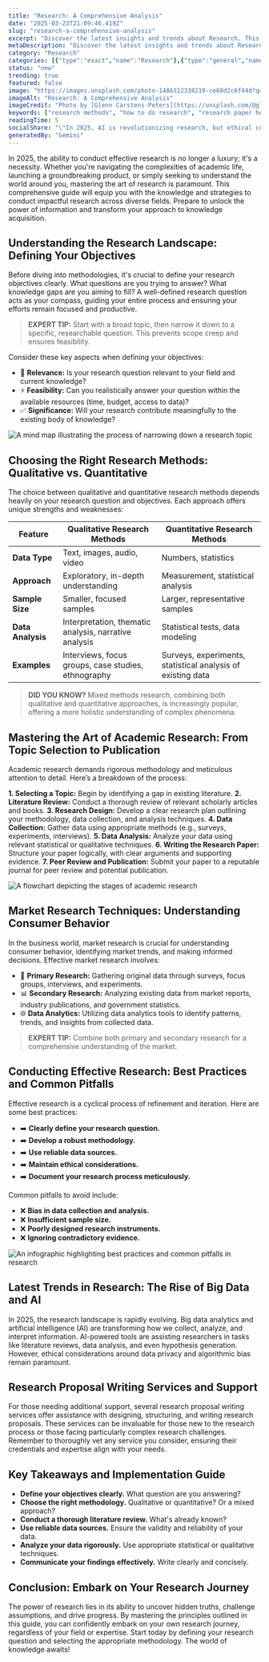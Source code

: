 ```yaml
---
title: "Research: A Comprehensive Analysis"
date: "2025-03-23T21:09:46.419Z"
slug: "research-a-comprehensive-analysis"
excerpt: "Discover the latest insights and trends about Research. This comprehensive guide covers everything you need to know about Research in 2025."
metaDescription: "Discover the latest insights and trends about Research. This comprehensive guide covers everything you need to know about Research in 2025."
category: "Research"
categories: [{"type":"exact","name":"Research"},{"type":"general","name":"Medicine"},{"type":"medium","name":"Biotechnology"},{"type":"specific","name":"Gene Editing"},{"type":"niche","name":"CRISPR-Cas9"}]
status: "new"
trending: true
featured: false
image: "https://images.unsplash.com/photo-1486312338219-ce68d2c6f44d?q=85&w=1200&fit=max&fm=webp&auto=compress"
imageAlt: "Research: A Comprehensive Analysis"
imageCredit: "Photo by [Glenn Carstens-Peters](https://unsplash.com/@glenncarstenspeters) on Unsplash"
keywords: ["research methods", "how to do research", "research paper help", "academic research topics", "market research techniques", "best research practices", "qualitative research methods", "quantitative research design", "research proposal writing services", "conduct effective research"]
readingTime: 5
socialShare: "\"In 2025, AI is revolutionizing research, but ethical considerations surrounding data privacy and algorithmic bias remain paramount.  The future of research depends on responsible innovation.\""
generatedBy: "Gemini"
---
```




In 2025, the ability to conduct effective research is no longer a luxury; it's a necessity.  Whether you're navigating the complexities of academic life, launching a groundbreaking product, or simply seeking to understand the world around you, mastering the art of research is paramount. This comprehensive guide will equip you with the knowledge and strategies to conduct impactful research across diverse fields.  Prepare to unlock the power of information and transform your approach to knowledge acquisition.

## Understanding the Research Landscape: Defining Your Objectives

Before diving into methodologies, it's crucial to define your research objectives clearly. What questions are you trying to answer? What knowledge gaps are you aiming to fill?  A well-defined research question acts as your compass, guiding your entire process and ensuring your efforts remain focused and productive.

> **EXPERT TIP:** Start with a broad topic, then narrow it down to a specific, researchable question. This prevents scope creep and ensures feasibility.

Consider these key aspects when defining your objectives:

* 🔑 **Relevance:** Is your research question relevant to your field and current knowledge?
* ⚡ **Feasibility:** Can you realistically answer your question within the available resources (time, budget, access to data)?
* ✅ **Significance:** Will your research contribute meaningfully to the existing body of knowledge?

![A mind map illustrating the process of narrowing down a research topic](https://images.unsplash.com/photo-1501290741922-b56c0d0884af?q=85&w=1200&fit=max&fm=webp&auto=compress)

## Choosing the Right Research Methods: Qualitative vs. Quantitative

The choice between qualitative and quantitative research methods depends heavily on your research question and objectives.  Each approach offers unique strengths and weaknesses:

| Feature          | Qualitative Research Methods                               | Quantitative Research Methods                             |
|-----------------|-----------------------------------------------------------|----------------------------------------------------------|
| **Data Type**    | Text, images, audio, video                               | Numbers, statistics                                      |
| **Approach**     | Exploratory, in-depth understanding                      | Measurement, statistical analysis                         |
| **Sample Size**  | Smaller, focused samples                                  | Larger, representative samples                           |
| **Data Analysis**| Interpretation, thematic analysis, narrative analysis       | Statistical tests, data modeling                         |
| **Examples**     | Interviews, focus groups, case studies, ethnography       | Surveys, experiments, statistical analysis of existing data |

> **DID YOU KNOW?** Mixed methods research, combining both qualitative and quantitative approaches, is increasingly popular, offering a more holistic understanding of complex phenomena.

## Mastering the Art of Academic Research: From Topic Selection to Publication

Academic research demands rigorous methodology and meticulous attention to detail.  Here’s a breakdown of the process:

**1. Selecting a Topic:** Begin by identifying a gap in existing literature.
**2. Literature Review:** Conduct a thorough review of relevant scholarly articles and books.
**3. Research Design:** Develop a clear research plan outlining your methodology, data collection, and analysis techniques.
**4. Data Collection:** Gather data using appropriate methods (e.g., surveys, experiments, interviews).
**5. Data Analysis:** Analyze your data using relevant statistical or qualitative techniques.
**6. Writing the Research Paper:** Structure your paper logically, with clear arguments and supporting evidence.
**7. Peer Review and Publication:** Submit your paper to a reputable journal for peer review and potential publication.

![A flowchart depicting the stages of academic research](https://images.unsplash.com/photo-1588600878108-578307a3cc9d?q=85&w=1200&fit=max&fm=webp&auto=compress)

## Market Research Techniques: Understanding Consumer Behavior

In the business world, market research is crucial for understanding consumer behavior, identifying market trends, and making informed decisions.  Effective market research involves:

* 🎯 **Primary Research:** Gathering original data through surveys, focus groups, interviews, and experiments.
* 📊 **Secondary Research:** Analyzing existing data from market reports, industry publications, and government statistics.
* 🌐 **Data Analytics:** Utilizing data analytics tools to identify patterns, trends, and insights from collected data.

> **EXPERT TIP:**  Combine both primary and secondary research for a comprehensive understanding of the market.

##  Conducting Effective Research: Best Practices and Common Pitfalls

Effective research is a cyclical process of refinement and iteration. Here are some best practices:

* ➡️ **Clearly define your research question.**
* ➡️ **Develop a robust methodology.**
* ➡️ **Use reliable data sources.**
* ➡️ **Maintain ethical considerations.**
* ➡️ **Document your research process meticulously.**

Common pitfalls to avoid include:

* ❌ **Bias in data collection and analysis.**
* ❌ **Insufficient sample size.**
* ❌ **Poorly designed research instruments.**
* ❌ **Ignoring contradictory evidence.**

![An infographic highlighting best practices and common pitfalls in research](https://images.unsplash.com/photo-1486312338219-ce68d2c6f44d?q=85&w=1200&fit=max&fm=webp&auto=compress)

## Latest Trends in Research: The Rise of Big Data and AI

In 2025, the research landscape is rapidly evolving. Big data analytics and artificial intelligence (AI) are transforming how we collect, analyze, and interpret information. AI-powered tools are assisting researchers in tasks like literature reviews, data analysis, and even hypothesis generation.  However, ethical considerations around data privacy and algorithmic bias remain paramount.

## Research Proposal Writing Services and Support

For those needing additional support, several research proposal writing services offer assistance with designing, structuring, and writing research proposals. These services can be invaluable for those new to the research process or those facing particularly complex research challenges. Remember to thoroughly vet any service you consider, ensuring their credentials and expertise align with your needs.

## Key Takeaways and Implementation Guide

* **Define your objectives clearly.**  What question are you answering?
* **Choose the right methodology.** Qualitative or quantitative? Or a mixed approach?
* **Conduct a thorough literature review.**  What's already known?
* **Use reliable data sources.**  Ensure the validity and reliability of your data.
* **Analyze your data rigorously.**  Use appropriate statistical or qualitative techniques.
* **Communicate your findings effectively.**  Write clearly and concisely.

## Conclusion: Embark on Your Research Journey

The power of research lies in its ability to uncover hidden truths, challenge assumptions, and drive progress. By mastering the principles outlined in this guide, you can confidently embark on your own research journey, regardless of your field or expertise.  Start today by defining your research question and selecting the appropriate methodology.  The world of knowledge awaits!

